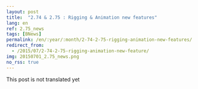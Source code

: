 ```yaml
---
layout: post
title:  "2.74 & 2.75 : Rigging & Animation new features"
lang: en
ref: 2.75_news
tags: [BNews]
permalink: /en/:year/:month/2-74-2-75-rigging-animation-new-features/
redirect_from:
  - /2015/07/2-74-2-75-rigging-animation-new-feature/
img: 20150701_2.75_news.png
no_rss: true
---
```


This post is not translated yet
